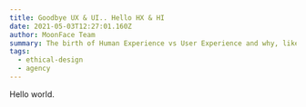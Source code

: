 ```yaml
---
title: Goodbye UX & UI.. Hello HX & HI
date: 2021-05-03T12:27:01.160Z
author: MoonFace Team
summary: The birth of Human Experience vs User Experience and why, like other agencies we are fighting for a more ethical web.
tags:
  - ethical-design
  - agency
---
```

Hello world.